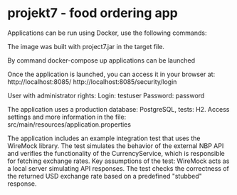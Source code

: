 # projekt7 - food ordering app

Applications can be run using Docker, use the following commands:

The image was built with project7.jar in the target file.

By command 
docker-compose up
applications can be launched

Once the application is launched, you can access it in your browser at: http://localhost:8085/ http://localhost:8085/security/login

User with administrator rights: Login: testuser Password: password

The application uses a production database: PostgreSQL, tests: H2.
Access settings and more information in the file:
src/main/resources/application.properties

The application includes an example integration test that uses the WireMock library. The test simulates the behavior of the external NBP API and verifies the functionality of the CurrencyService,
which is responsible for fetching exchange rates.
Key assumptions of the test:
WireMock acts as a local server simulating API responses.
The test checks the correctness of the returned USD exchange rate based on a predefined "stubbed" response.
